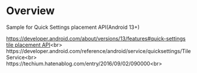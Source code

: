 # Overview
Sample for Quick Settings placement API(Android 13+)<br>

https://developer.android.com/about/versions/13/features#quick-settings<br>
[tile placement API](https://developer.android.com/reference/android/app/StatusBarManager#requestAddTileService(android.content.ComponentName,%20java.lang.CharSequence,%20android.graphics.drawable.Icon,%20java.util.concurrent.Executor,%20java.util.function.Consumer%3Cjava.lang.Integer%3E))<br>
https://developer.android.com/reference/android/service/quicksettings/TileService<br>
https://techium.hatenablog.com/entry/2016/09/02/090000<br>
